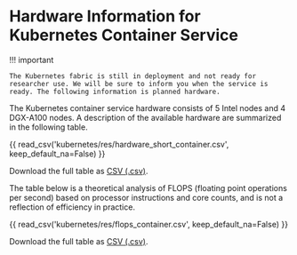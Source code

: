 # Hardware Information for Kubernetes Container Service

<!-- markdownlint-disable MD046 -->
!!! important

    The Kubernetes fabric is still in deployment and not ready for researcher use. We will be sure to inform you when the service is ready. The following information is planned hardware.
<!-- markdownlint-enable MD046 -->

The Kubernetes container service hardware consists of 5 Intel nodes and 4 DGX-A100 nodes. A description of the available hardware are summarized in the following table.

{{ read_csv('kubernetes/res/hardware_short_container.csv', keep_default_na=False) }}

Download the full table as [CSV (.csv)](./res/hardware_short_container.csv).

The table below is a theoretical analysis of FLOPS (floating point operations per second) based on processor instructions and core counts, and is not a reflection of efficiency in practice.

{{ read_csv('kubernetes/res/flops_container.csv', keep_default_na=False) }}

Download the full table as [CSV (.csv)](./res/flops_container.csv).

